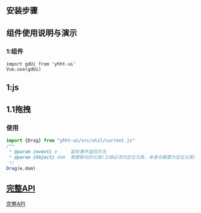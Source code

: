 <!--
 * @Author: daidai
 * @Date: 2021-09-16 09:20:55
 * @LastEditors: daidai
 * @LastEditTime: 2022-01-13 14:23:10
 * @FilePath: \yhht-ui\yhht-ui\README.md
-->





## 安装步骤


## 组件使用说明与演示

### 1:组件

```vue
import gdUi from 'yhht-ui'
Vue.use(gdUi)

```

## 1:js

## 1.1拖拽

### 使用

```js
import {Drag} from "yhht-ui/src/util/current.js"
/**
 * @param {event} e     鼠标事件返回方法
 * @param {Object} dom  需要移动的元素(父级必须为定位元素，本身也需要为定位元素) 
 */
Drag(e,dom)
```



##  [完整API](http://www.eheretop.com:18080/yhht-ui/#/components/table-ele)
 [完整API](http://www.eheretop.com:18080/yhht-ui/#/components/table-ele)







